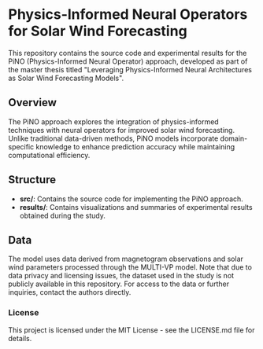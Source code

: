 # Physics-Informed Neural Operators for Solar Wind Forecasting

This repository contains the source code and experimental results for the PiNO (Physics-Informed Neural Operator) approach, developed as part of the master thesis titled "Leveraging Physics-Informed Neural Architectures as Solar Wind Forecasting Models".

## Overview

The PiNO approach explores the integration of physics-informed techniques with neural operators for improved solar wind forecasting. Unlike traditional data-driven methods, PiNO models incorporate domain-specific knowledge to enhance prediction accuracy while maintaining computational efficiency.

## Structure

- **src/**: Contains the source code for implementing the PiNO approach.
- **results/**: Contains visualizations and summaries of experimental results obtained during the study.

## Data

The model uses data derived from magnetogram observations and solar wind parameters processed through the MULTI-VP model. Note that due to data privacy and licensing issues, the dataset used in the study is not publicly available in this repository. For access to the data or further inquiries, contact the authors directly.

### License

This project is licensed under the MIT License - see the LICENSE.md file for details.
